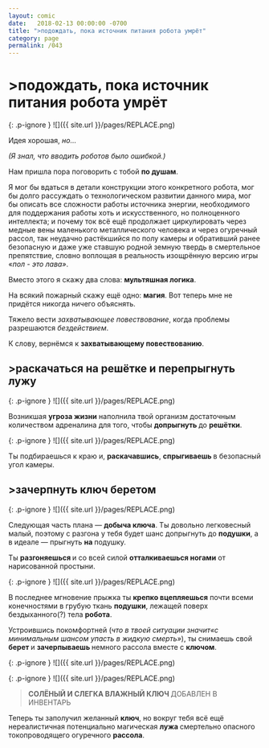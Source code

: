 ```yaml
---
layout: comic
date:   2018-02-13 00:00:00 -0700
title: ">подождать, пока источник питания робота умрёт"
category: page
permalink: /043
---
```

# >подождать, пока источник питания робота умрёт

{: .p-ignore }
![]({{ site.url }}/pages/REPLACE.png)

Идея хорошая, <em>но...</em>

<em>(Я знал, что вводить роботов было ошибкой.)</em>

Нам пришла пора поговорить с тобой <strong>по душам</strong>.

Я мог бы вдаться в детали конструкции этого конкретного робота, мог бы долго рассуждать о технологическом развитии данного мира, мог бы описать все сложности работы источника энергии, необходимого для поддержания работы хоть и искусственного, но полноценного интеллекта; и почему ток всё ещё продолжает циркулировать через медные вены маленького металлического человека и через огуречный рассол, так неудачно растёкшийся по полу камеры и обративший ранее безопасную и даже уже ставшую родной земную твердь в смертельное препятствие, словно воплощая в реальность изощрённую версию игры «<em>пол - это лава»</em>.

Вместо этого я скажу два слова: <strong>мультяшная логика</strong>.

На всякий пожарный скажу ещё одно: <strong>магия</strong>. Вот теперь мне не придётся никогда ничего объяснять.

Тяжело вести <em>захватывающее повествование</em>, когда проблемы разрешаются <em>бездействием</em>.

К слову, вернёмся к <strong>захватывающему повествованию</strong>.

## >раскачаться на решётке и перепрыгнуть лужу

{: .p-ignore }
![]({{ site.url }}/pages/REPLACE.png)

Возникшая <strong>угроза жизни</strong> наполнила твой организм достаточным количеством адреналина для того, чтобы <strong>допрыгнуть </strong>до <strong>решётки</strong>.

{: .p-ignore }
![]({{ site.url }}/pages/REPLACE.png)

Ты подбираешься к краю и, <strong>раскачавшись</strong>, <strong>спрыгиваешь </strong>в безопасный угол камеры.

## >зачерпнуть ключ беретом

{: .p-ignore }
![]({{ site.url }}/pages/REPLACE.png)

Следующая часть плана — <strong>добыча ключа</strong>. Ты довольно легковесный малый, поэтому с разгона у тебя будет шанс допрыгнуть до <strong>подушки</strong>, а в идеале — прыгнуть <strong>на </strong>подушку.

Ты <strong>разгоняешься </strong>и со всей силой <strong>отталкиваешься ногами</strong> от нарисованной простыни.

{: .p-ignore }
![]({{ site.url }}/pages/REPLACE.png)

В последнее мгновение прыжка ты <strong>крепко вцепляешься</strong> почти всеми конечностями в грубую ткань <strong>подушки</strong>, лежащей поверх бездыханного(?) тела <strong>робота</strong>.

Устроившись покомфортней (<em>что в твоей ситуации значит«с минимальным шансом упасть в жидкую смерть»</em>), ты снимаешь свой <strong>берет </strong>и <strong>зачерпываешь </strong>немного рассола вместе с <strong>ключом</strong>.

{: .p-ignore }
![]({{ site.url }}/pages/REPLACE.png)

{: .p-ignore }
![]({{ site.url }}/pages/REPLACE.png)

<blockquote><strong>СОЛЁНЫЙ И СЛЕГКА ВЛАЖНЫЙ КЛЮЧ </strong>ДОБАВЛЕН В ИНВЕНТАРЬ</blockquote>

Теперь ты заполучил желанный <strong>ключ</strong>, но вокруг тебя всё ещё нереалистичная потенциально магическая <strong>лужа </strong>смертельно опасного токопроводящего огуречного <strong>рассола</strong>.
